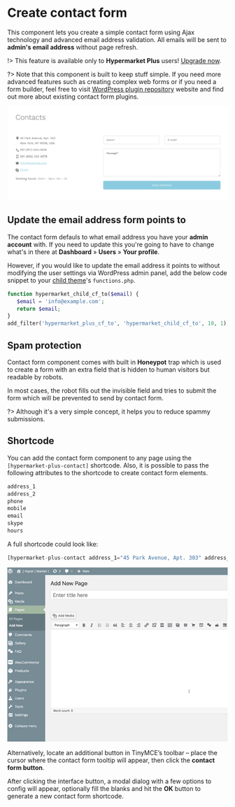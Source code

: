 # Create contact form

This component lets you create a simple contact form using Ajax technology and advanced email address validation. All emails will be sent to **admin's email address** without page refresh.

!> This feature is available only to **Hypermarket Plus** users! [Upgrade now](https://www.mypreview.one).

?> Note that this component is built to keep stuff simple. If you need more advanced features such as creating complex web forms or if you need a form builder, feel free to visit [WordPress plugin repository](https://wordpress.org/plugins/search/contact+form) website and find out more about existing contact form plugins.

![Contact form](img/contact-form.png)

## Update the email address form points to

The contact form defauls to what email address you have your **admin account** with. If you need to update this you're going to have to change what's in there at **Dashboard** » **Users** » **Your profile**.

However, if you would like to update the email address it points to without modifying the user settings via WordPress admin panel, add the below code snippet to your [child theme](install-hypermarket-wordpress-child-theme.md)'s ```functions.php```.

```php
function hypermarket_child_cf_to($email) {
   $email = 'info@example.com';
   return $email;
}
add_filter('hypermarket_plus_cf_to', 'hypermarket_child_cf_to', 10, 1);
```

## Spam protection

Contact form component comes with built in **Honeypot** trap which is used to create a form with an extra field that is hidden to human visitors but readable by robots.

In most cases, the robot fills out the invisible field and tries to submit the form which will be prevented to send by contact form.

?> Although it's a very simple concept, it helps you to reduce spammy submissions.

## Shortcode

You can add the contact form component to any page using the ```[hypermarket-plus-contact]``` shortcode. Also, it is possible to pass the following attributes to the shortcode to create contact form elements.

```php
address_1
address_2
phone
mobile
email
skype
hours
```

A full shortcode could look like:

```php
[hypermarket-plus-contact address_1="45 Park Avenue, Apt. 303" address_2="New York, NY 10016, USA" phone="001 (917) 555-4836" mobile="001 (800) 333-6578" email="info@example.com" skype="skype" hours="10am - 8pm, Mn - St"]
```

![Generate a contact form shortcode](img/generate-contact-form-shortcode.gif)

Alternatively, locate an additional button in TinyMCE’s toolbar – place the cursor where the contact form tooltip will appear, then click the **contact form button**.

After clicking the interface button, a modal dialog with a few options to config will appear, optionally fill the blanks and hit the **OK** button to generate a new contact form shortcode.
